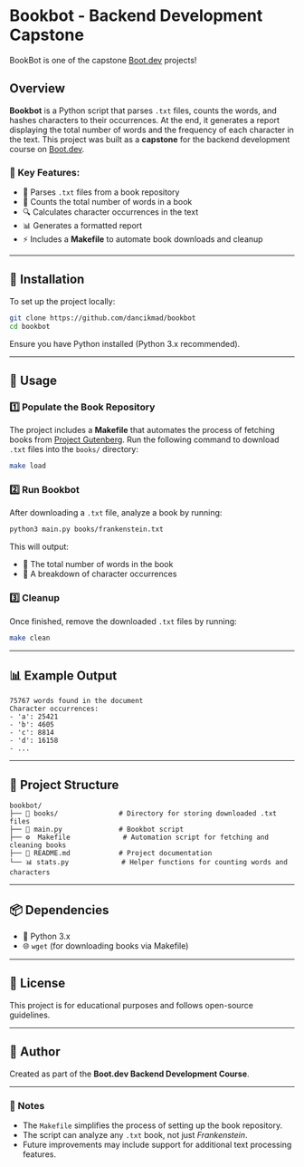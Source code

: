 # Bookbot - Backend Development Capstone

BookBot is one of the capstone [Boot.dev](https://www.boot.dev) projects!

## Overview
**Bookbot** is a Python script that parses `.txt` files, counts the words, and hashes characters to their occurrences. At the end, it generates a report displaying the total number of words and the frequency of each character in the text. This project was built as a **capstone** for the backend development course on [Boot.dev](https://boot.dev/).

### 🔹 Key Features:
- 📖 Parses `.txt` files from a book repository
- 🔢 Counts the total number of words in a book
- 🔍 Calculates character occurrences in the text
- 📊 Generates a formatted report
- ⚡ Includes a **Makefile** to automate book downloads and cleanup

---

## 🚀 Installation
To set up the project locally:

```bash
git clone https://github.com/dancikmad/bookbot
cd bookbot
```

Ensure you have Python installed (Python 3.x recommended).

---

## 📌 Usage

### 1️⃣ Populate the Book Repository
The project includes a **Makefile** that automates the process of fetching books from [Project Gutenberg](https://www.gutenberg.org/).
Run the following command to download `.txt` files into the `books/` directory:

```bash
make load
```

### 2️⃣ Run Bookbot
After downloading a `.txt` file, analyze a book by running:

```bash
python3 main.py books/frankenstein.txt
```

This will output:
- 📜 The total number of words in the book
- 🔢 A breakdown of character occurrences

### 3️⃣ Cleanup
Once finished, remove the downloaded `.txt` files by running:

```bash
make clean
```

---

## 📊 Example Output
```
75767 words found in the document
Character occurrences:
- 'a': 25421
- 'b': 4605
- 'c': 8814
- 'd': 16158
- ...
```

---

## 📁 Project Structure
```
bookbot/
├── 📂 books/               # Directory for storing downloaded .txt files
├── 📜 main.py              # Bookbot script
├── ⚙️  Makefile             # Automation script for fetching and cleaning books
├── 📄 README.md            # Project documentation
└── 📊 stats.py             # Helper functions for counting words and characters
```

---

## 📦 Dependencies
- 🐍 Python 3.x
- 🌐 `wget` (for downloading books via Makefile)

---

## 📜 License
This project is for educational purposes and follows open-source guidelines.

---

## 👤 Author
Created as part of the **Boot.dev Backend Development Course**.

---

### 📝 Notes
- The `Makefile` simplifies the process of setting up the book repository.
- The script can analyze any `.txt` book, not just *Frankenstein*.
- Future improvements may include support for additional text processing features.


